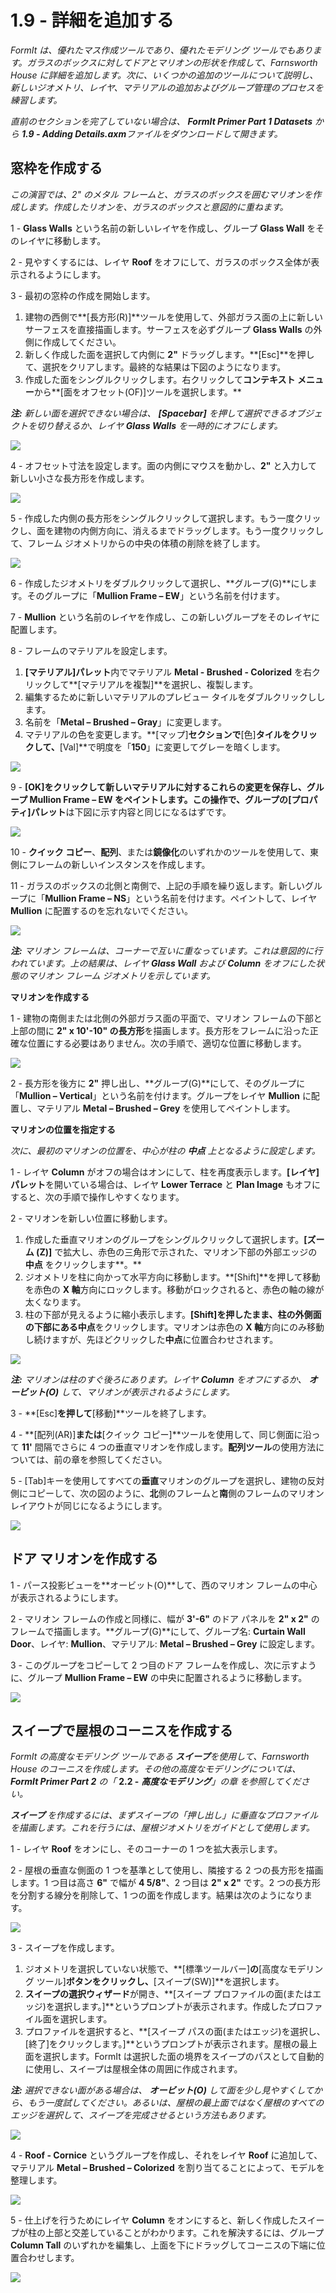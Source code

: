 # 1.9 - 詳細を追加する

_FormIt は、優れたマス作成ツールであり、優れたモデリング ツールでもあります。ガラスのボックスに対してドアとマリオンの形状を作成して、Farnsworth House に詳細を追加します。次に、いくつかの追加のツールについて説明し、新しいジオメトリ、レイヤ、マテリアルの追加およびグループ管理のプロセスを練習します。_

_直前のセクションを完了していない場合は、_ _**FormIt Primer Part 1 Datasets**_ _から_ _**1.9 - Adding Details.axm**ファイルをダウンロードして開きます。_

## **窓枠を作成する**

_この演習では、2" のメタル フレームと、ガラスのボックスを囲むマリオンを作成します。作成したリオンを、ガラスのボックスと意図的に重ねます。_

1 - **Glass Walls** という名前の新しいレイヤを作成し、グループ **Glass Wall** をそのレイヤに移動します。

2 - 見やすくするには、レイヤ **Roof** をオフにして、ガラスのボックス全体が表示されるようにします。

3 - 最初の窓枠の作成を開始します。

1. 建物の西側で**[長方形\(R\)]**ツールを使用して、外部ガラス面の上に新しいサーフェスを直接描画します。サーフェスを必ずグループ **Glass Walls** の外側に作成してください。
2. 新しく作成した面を選択して内側に **2"** ドラッグします。**[Esc]**を押して、選択をクリアします。最終的な結果は下図のようになります。
3. 作成した面をシングルクリックします。右クリックして**コンテキスト メニュー**から**[面をオフセット\(OF\)]ツールを選択します。**

_**注:**_ _新しい面を選択できない場合は、_ _**[Spacebar]**_ _を押して選択できるオブジェクトを切り替えるか、レイヤ_ _**Glass Walls**_ _を一時的にオフにします。_

![](../../.gitbook/assets/0.jpeg)

4 - オフセット寸法を設定します。面の内側にマウスを動かし、**2"** と入力して新しい小さな長方形を作成します。

![](../../.gitbook/assets/1%20%289%29.png)

5 - 作成した内側の長方形をシングルクリックして選択します。もう一度クリックし、面を建物の内側方向に、消えるまでドラッグします。もう一度クリックして、フレーム ジオメトリからの中央の体積の削除を終了します。

![](../../.gitbook/assets/2%20%2821%29.png)

6 - 作成したジオメトリをダブルクリックして選択し、**グループ\(G\)**にします。そのグループに「**Mullion Frame – EW**」という名前を付けます​。

7 - **Mullion** という名前のレイヤを作成し、この新しいグループをそのレイヤに配置します。

8 - フレームのマテリアルを設定します。

1. **[マテリアル]パレット**内でマテリアル **Metal - Brushed - Colorized** を右クリックして**[マテリアルを複製]**を選択し、複製します。
2. 編集するために新しいマテリアルのプレビュー タイルをダブルクリックしします。
3. 名前を「**Metal – Brushed – Gray**」に変更します。
4. マテリアルの色を変更します。**[マップ]**セクションで**[色]**タイルをクリックして、**[Val]**で明度を「**150**」に変更してグレーを暗くします。

![](../../.gitbook/assets/3%20%284%29.png)

9 - **[OK]**をクリックして新しいマテリアルに対するこれらの変更を保存し、グループ **Mullion Frame – EW** をペイントします。この操作で、グループの**[プロパティ]パレット**は下図に示す内容と同じになるはずです。

![](../../.gitbook/assets/4.jpeg)

10 - **クイック コピー**、**配列**、または**鏡像化**のいずれかのツールを使用して、東側にフレームの新しいインスタンスを作成します。

11 - ガラスのボックスの北側と南側で、上記の手順を繰り返します。新しいグループに「**Mullion Frame – NS**」という名前を付けます。ペイントして、レイヤ **Mullion** に配置するのを忘れないでください。

![](../../.gitbook/assets/5%20%2816%29.png)

_**注:**_ _マリオン フレームは、コーナーで互いに重なっています。これは意図的に行われています。上の結果は、レイヤ_ _**Glass Wall**_ _および_ _**Column**_ _をオフにした状態のマリオン フレーム ジオメトリを示しています。_

**マリオンを作成する**

1 - 建物の南側または北側の外部ガラス面の平面で、マリオン フレームの下部と上部の間に **2" x 10'-10" の長方形**を描画します。長方形をフレームに沿った正確な位置にする必要はありません。次の手順で、適切な位置に移動します。

![](../../.gitbook/assets/6%20%2811%29.png)

2 - 長方形を後方に **2"** 押し出し、**グループ\(G\)**にして、そのグループに「**Mullion – Vertical**」という名前を付けます。グループをレイヤ **Mullion** に配置し、マテリアル **Metal – Brushed – Grey** を使用してペイントします。

**マリオンの位置を指定する**

_次に、最初のマリオンの位置を、中心が柱の_ _**中点**_ _上となるように設定します。_

1 - レイヤ **Column** がオフの場合はオンにして、柱を再度表示します。**[レイヤ]パレット**を開いている場合は、レイヤ **Lower Terrace** と **Plan Image** もオフにすると、次の手順で操作しやすくなります。

2 - マリオンを新しい位置に移動します。

1. 作成した垂直マリオンのグループをシングルクリックして選択します。**[ズーム \(Z\)]** で拡大し、赤色の三角形で示された、マリオン下部の外部エッジの **中点** をクリックします**。**
2. ジオメトリを柱に向かって水平方向に移動します。**[Shift]**を押して移動を赤色の **X 軸**方向にロックします。移動がロックされると、赤色の軸の線が太くなります。
3. 柱の下部が見えるように縮小表示します。**[Shift]**を押したまま、柱の外側面の下部にある**中点**をクリックします。マリオンは赤色の **X 軸**方向にのみ移動し続けますが、先ほどクリックした**中点**に位置合わせされます。

![](../../.gitbook/assets/7%20%281%29.jpeg)

_**注:**_ _マリオンは柱のすぐ後ろにあります。レイヤ_ _**Column**_ _をオフにするか、_ _**オービット\(O\)**_ _して、マリオンが表示されるようにします。_

3 - **[Esc]**を押して**[移動]**ツールを終了します。

4 - **[配列\(AR\)]**または**[クイック コピー]**ツールを使用して、同じ側面に沿って **11'** 間隔でさらに 4 つの垂直マリオンを作成します。**配列ツール**の使用方法については、前の章を参照してください。

5 - [Tab]キーを使用してすべての**垂直**マリオンのグループを選択し、建物の反対側にコピーして、次の図のように、**北**側のフレームと**南**側のフレームのマリオン レイアウトが同じになるようにします。

![](../../.gitbook/assets/8%20%286%29.png)

## **ドア マリオンを作成する**

1 - パース投影ビューを**オービット\(O\)**して、西のマリオン フレームの中心が表示されるようにします。

2 - マリオン フレームの作成と同様に、幅が **3'-6"** のドア パネルを **2" x 2"** のフレームで描画します。**グループ\(G\)**にして、グループ名: **Curtain Wall Door**、レイヤ: **Mullion**、マテリアル: **Metal – Brushed – Grey** に設定します。

3 - このグループをコピーして 2 つ目のドア フレームを作成し、次に示すように、グループ **Mullion Frame – EW** の中央に配置されるように移動します。

![](../../.gitbook/assets/9.jpeg)

## **スイープで屋根のコーニスを作成する**

_FormIt の高度なモデリング ツールである_ _**スイープ**を使用して、Farnsworth House のコーニスを作成します。その他の高度なモデリングについては、_ _**FormIt Primer Part 2** の「_ **2.2 -** _**高度なモデリング**」の章_ _を参照してください。_

_**スイープ**_ _を作成するには、まずスイープの「押し出し」に垂直なプロファイルを描画します。これを行うには、屋根ジオメトリをガイドとして使用します。_

1 - レイヤ **Roof** をオンにし、そのコーナーの 1 つを拡大表示します。

2 - 屋根の垂直な側面の 1 つを基準として使用し、隣接する 2 つの長方形を描画します。1 つ目は高さ **6"** で幅が **4 5/8"**、2 つ目は **2" x 2"** です。2 つの長方形を分割する線分を削除して、1 つの面を作成します。結果は次のようになります。

![](../../.gitbook/assets/10.jpeg)

3 - スイープを作成します。

1. ジオメトリを選択していない状態で、**[標準ツールバー]**の**[高度なモデリング ツール]**ボタンをクリックし、**[スイープ\(SW\)]**を選択します。
2. **スイープの選択ウィザード**が開き、**[スイープ プロファイルの面\(またはエッジ\)を選択します。]**というプロンプトが表示されます。作成したプロファイル面を選択します。
3. プロファイルを選択すると、**[スイープ パスの面\(またはエッジ\)を選択し、[終了]をクリックします。]**というプロンプトが表示されます。屋根の最上面を選択します。FormIt は選択した面の境界をスイープのパスとして自動的に使用し、スイープは屋根全体の周囲に作成されます。

_**注:**_ _選択できない面がある場合は、_ _**オービット\(O\)**_ _して面を少し見やすくしてから、もう一度試してください。あるいは、屋根の最上面ではなく屋根のすべてのエッジを選択して、スイープを完成させるという方法もあります。_

![](../../.gitbook/assets/11%20%282%29.png)

4 - **Roof - Cornice** というグループを作成し、それをレイヤ **Roof** に追加して、マテリアル **Metal – Brushed – Colorized** を割り当てることによって、モデルを整理します。

![](../../.gitbook/assets/12%20%281%29.png)

5 - 仕上げを行うためにレイヤ **Column** をオンにすると、新しく作成したスイープが柱の上部と交差していることがわかります。これを解決するには、グループ **Column Tall** のいずれかを編集し、上面を下にドラッグしてコーニスの下端に位置合わせします。

![](../../.gitbook/assets/13%20%285%29.png)

